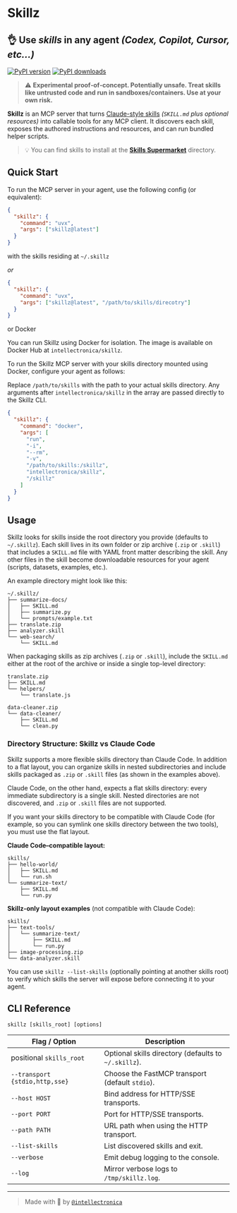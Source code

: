 # Skillz

## 👌 **Use _skills_ in any agent** _(Codex, Copilot, Cursor, etc...)_

[![PyPI version](https://img.shields.io/pypi/v/skillz.svg)](https://pypi.org/project/skillz/)
[![PyPI downloads](https://img.shields.io/pypi/dm/skillz.svg)](https://pypi.org/project/skillz/)

> ⚠️ **Experimental proof‑of‑concept. Potentially unsafe. Treat skills like untrusted code and run in sandboxes/containers. Use at your own risk.**

**Skillz** is an MCP server that turns [Claude-style skills](https://github.com/anthropics/skills) _(`SKILL.md` plus optional resources)_ into callable tools for any MCP client. It discovers each skill, exposes the authored instructions and resources, and can run bundled helper scripts.

> 💡 You can find skills to install at the **[Skills Supermarket](http://skills.intellectronica.net/)** directory.

## Quick Start

To run the MCP server in your agent, use the following config (or equivalent):

```json
{
  "skillz": {
    "command": "uvx",
    "args": ["skillz@latest"]
  }
}
```

with the skills residing at `~/.skillz`

_or_

```json
{
  "skillz": {
    "command": "uvx",
    "args": ["skillz@latest", "/path/to/skills/direcotry"]
  }
}
```

or Docker

You can run Skillz using Docker for isolation. The image is available on Docker Hub at `intellectronica/skillz`.

To run the Skillz MCP server with your skills directory mounted using Docker, configure your agent as follows: 

Replace `/path/to/skills` with the path to your actual skills directory. Any arguments after `intellectronica/skillz` in the array are passed directly to the Skillz CLI.

```json
{
  "skillz": {
    "command": "docker",
    "args": [
      "run",
      "-i",
      "--rm",
      "-v",
      "/path/to/skills:/skillz",
      "intellectronica/skillz",
      "/skillz"
    ]
  }
}
```

## Usage

Skillz looks for skills inside the root directory you provide (defaults to
`~/.skillz`). Each skill lives in its own folder or zip archive (`.zip` or `.skill`)
that includes a `SKILL.md` file with YAML front matter describing the skill. Any
other files in the skill become downloadable resources for your agent (scripts,
datasets, examples, etc.).

An example directory might look like this:

```text
~/.skillz/
├── summarize-docs/
│   ├── SKILL.md
│   ├── summarize.py
│   └── prompts/example.txt
├── translate.zip
├── analyzer.skill
└── web-search/
    └── SKILL.md
```

When packaging skills as zip archives (`.zip` or `.skill`), include the `SKILL.md`
either at the root of the archive or inside a single top-level directory:

```text
translate.zip
├── SKILL.md
└── helpers/
    └── translate.js
```

```text
data-cleaner.zip
└── data-cleaner/
    ├── SKILL.md
    └── clean.py
```

### Directory Structure: Skillz vs Claude Code

Skillz supports a more flexible skills directory than Claude Code. In addition to a flat layout, you can organize skills in nested subdirectories and include skills packaged as `.zip` or `.skill` files (as shown in the examples above).

Claude Code, on the other hand, expects a flat skills directory: every immediate subdirectory is a single skill. Nested directories are not discovered, and `.zip` or `.skill` files are not supported.

If you want your skills directory to be compatible with Claude Code (for example, so you can symlink one skills directory between the two tools), you must use the flat layout.

**Claude Code–compatible layout:**

```text
skills/
├── hello-world/
│   ├── SKILL.md
│   └── run.sh
└── summarize-text/
    ├── SKILL.md
    └── run.py
```

**Skillz-only layout examples** (not compatible with Claude Code):

```text
skills/
├── text-tools/
│   └── summarize-text/
│       ├── SKILL.md
│       └── run.py
├── image-processing.zip
└── data-analyzer.skill
```

You can use `skillz --list-skills` (optionally pointing at another skills root)
to verify which skills the server will expose before connecting it to your
agent.

## CLI Reference

`skillz [skills_root] [options]`

| Flag / Option | Description |
| --- | --- |
| positional `skills_root` | Optional skills directory (defaults to `~/.skillz`). |
| `--transport {stdio,http,sse}` | Choose the FastMCP transport (default `stdio`). |
| `--host HOST` | Bind address for HTTP/SSE transports. |
| `--port PORT` | Port for HTTP/SSE transports. |
| `--path PATH` | URL path when using the HTTP transport. |
| `--list-skills` | List discovered skills and exit. |
| `--verbose` | Emit debug logging to the console. |
| `--log` | Mirror verbose logs to `/tmp/skillz.log`. |

---

> Made with 🫶 by [`@intellectronica`](https://intellectronica.net)

